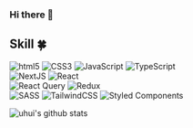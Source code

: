 ### Hi there 👋

<!--
**uhuikim/uhuikim** is a ✨ _special_ ✨ repository because its `README.md` (this file) appears on your GitHub profile.

Here are some ideas to get you started:

- 🔭 I’m currently working on ...
- 🌱 I’m currently learning ...
- 👯 I’m looking to collaborate on ...
- 🤔 I’m looking for help with ...
- 💬 Ask me about ...
- 📫 How to reach me: ...
- 😄 Pronouns: ...
- ⚡ Fun fact: ...
-->

 <!--기술스택-->
  ## Skill :four_leaf_clover:
  

  <img src="https://img.shields.io/badge/html5-%23E34F26.svg?style=flat&logo=html5&logoColor=white" alt="html5" /> <img src="https://img.shields.io/badge/css3-%231572B6.svg?style=flat&logo=css3&logoColor=white" alt="CSS3" /> <img src="https://img.shields.io/badge/javascript-%23323330.svg?style=flat&logo=javascript&logoColor=%23F7DF1E" alt="JavaScript" /> <img src="https://img.shields.io/badge/typescript-%23007ACC.svg?style=flat&logo=typescript&logoColor=white" alt="TypeScript" />
  <br/>
  <img src="https://img.shields.io/badge/Next-black?style=flat&logo=next.js&logoColor=white" alt="NextJS" />
  <img src="https://img.shields.io/badge/react-%2320232a.svg?style=flat&logo=react&logoColor=%2361DAFB" alt="React" />
  <br/>
  <img src="https://img.shields.io/badge/-React%20Query-FF4154?style=flat&logo=react%20query&logoColor=white" alt="React Query" />
  <img src="https://img.shields.io/badge/redux-%23593d88.svg?style=flat&logo=redux&logoColor=white" alt="Redux" />
  <br/>
  <img src="https://img.shields.io/badge/SASS-hotpink.svg?style=flat&logo=SASS&logoColor=white" alt="SASS">
  <img src="https://img.shields.io/badge/tailwindcss-%2338B2AC.svg?style=flat&logo=tailwind-css&logoColor=white" alt="TailwindCSS" />
  <img src="https://img.shields.io/badge/styled--components-DB7093?style=flat&logo=styled-components&logoColor=white" alt="Styled Components" />




![uhui's github stats](https://github-readme-stats.vercel.app/api?username=uhuikim&show_icons=true)
